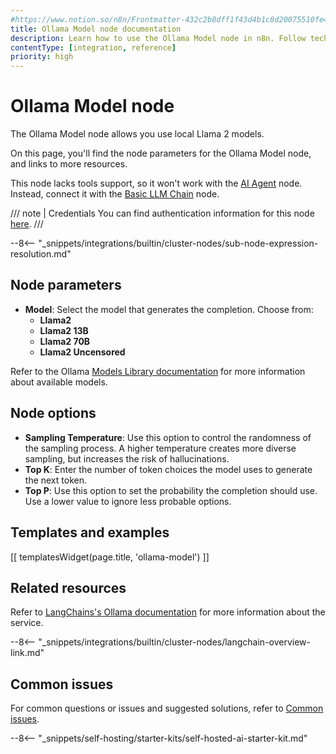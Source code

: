 ```yaml
---
#https://www.notion.so/n8n/Frontmatter-432c2b8dff1f43d4b1c8d20075510fe4
title: Ollama Model node documentation
description: Learn how to use the Ollama Model node in n8n. Follow technical documentation to integrate Ollama Model node into your workflows.
contentType: [integration, reference]
priority: high
---
```


# Ollama Model node

The Ollama Model node allows you use local Llama 2 models.

On this page, you'll find the node parameters for the Ollama Model node, and links to more resources.

This node lacks tools support, so it won't work with the [AI Agent](/integrations/builtin/cluster-nodes/root-nodes/n8n-nodes-langchain.agent/index.md) node. Instead, connect it with the [Basic LLM Chain](/integrations/builtin/cluster-nodes/root-nodes/n8n-nodes-langchain.chainllm.md) node.

/// note | Credentials
You can find authentication information for this node [here](/integrations/builtin/credentials/ollama.md).
///

--8<-- "_snippets/integrations/builtin/cluster-nodes/sub-node-expression-resolution.md"

## Node parameters

* **Model**: Select the model that generates the completion. Choose from:
	* **Llama2**
	* **Llama2 13B**
	* **Llama2 70B**
	* **Llama2 Uncensored**

Refer to the Ollama [Models Library documentation](https://ollama.com/library) for more information about available models.

## Node options

* **Sampling Temperature**: Use this option to control the randomness of the sampling process. A higher temperature creates more diverse sampling, but increases the risk of hallucinations.
* **Top K**: Enter the number of token choices the model uses to generate the next token.
* **Top P**: Use this option to set the probability the completion should use. Use a lower value to ignore less probable options.

## Templates and examples

<!-- see https://www.notion.so/n8n/Pull-in-templates-for-the-integrations-pages-37c716837b804d30a33b47475f6e3780 -->
[[ templatesWidget(page.title, 'ollama-model') ]]

## Related resources

Refer to [LangChains's Ollama documentation](https://js.langchain.com/docs/integrations/llms/ollama/) for more information about the service.

--8<-- "_snippets/integrations/builtin/cluster-nodes/langchain-overview-link.md"

## Common issues

For common questions or issues and suggested solutions, refer to [Common issues](/integrations/builtin/cluster-nodes/sub-nodes/n8n-nodes-langchain.lmollama/common-issues.md).



--8<-- "_snippets/self-hosting/starter-kits/self-hosted-ai-starter-kit.md"

